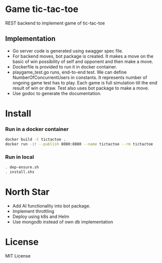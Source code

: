 # Game tic-tac-toe
REST backend to implement game of tic-tac-toe

## Implementation 
- Go server code is generated using swagger spec file.
- For backend moves, bot package is created. It makes a move on the basic of win possibility of self and opponent and then make a move.
- Dockerfile is provided to run it in docker container. 
- playgame_test.go <TestE2EFullGame> runs, end-to-end test. We can define NumberOfConcurrentUsers in constants. It represents number of ongoing game test has to play. Each game is full simulation till the end result of win or draw. Test also uses bot package to make a move. 
- Use godoc to generate the documentation. 

# Install
### Run in a docker container 
```bash
docker build -t tictactoe .
docker run -it --publish 8080:8080 --name tictactoe --rm tictactoe
```
### Run in local
```bash 
. dep-ensure.sh
. install.shs
```

# North Star 
- Add AI functionality into bot package. 
- Implement throttling
- Deploy using k8s and Helm
- Use mongodb instead of own db implementation

# License
MIT License



